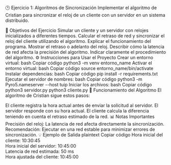 🕒 Ejercicio 1: Algoritmos de Sincronización
Implementar el algoritmo de Cristian para sincronizar el reloj de un cliente con un servidor en un sistema distribuido.

🎯 Objetivos del Ejercicio
Simular un cliente y un servidor con relojes inicializados a diferentes tiempos.
Calcular el retraso de red y sincronizar el reloj del cliente utilizando el algoritmo.
Explicar el funcionamiento del programa.
Mostrar el retraso o adelanto del reloj.
Describir cómo la latencia de red afecta la precisión del algoritmo.
Indicar claramente el procedimiento del algoritmo.
⚙️ Instrucciones para Usar el Proyecto
Crear un entorno virtual:
bash
Copiar código
python3 -m venv entorno_name
Activar el entorno virtual:
bash
Copiar código
source entorno_name/bin/activate
Instalar dependencias:
bash
Copiar código
pip install -r requirements.txt
Ejecutar el servidor de nombres:
bash
Copiar código
python3 -m Pyro5.nameserver --host tuip
Iniciar los archivos:
bash
Copiar código
python3 servidor.py
python3 cliente.py
🧠 Funcionamiento del Algoritmo
El algoritmo de Cristian sigue estos pasos:

El cliente registra la hora actual antes de enviar la solicitud al servidor.
El servidor responde con su hora actual.
El cliente calcula la diferencia teniendo en cuenta el retraso estimado de la red.
📊 Notas Importantes
Precisión del reloj: La latencia de red afecta directamente la sincronización.
Recomendación: Ejecutar en una red estable para minimizar errores de sincronización.
💡 Ejemplo de Salida
plaintext
Copiar código
Hora inicial del cliente: 10:30:45  
Hora inicial del servidor: 10:45:00  
Latencia de red estimada: 50 ms  
Hora ajustada del cliente: 10:45:00  
